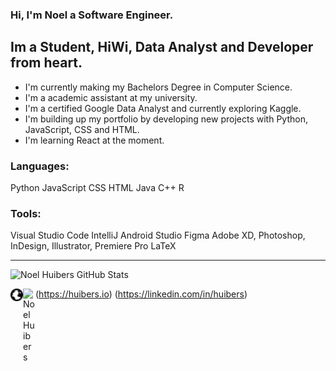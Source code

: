 ### Hi, I'm Noel a Software Engineer.

## Im a Student, HiWi, Data Analyst and Developer from heart.

- I'm currently making my Bachelors Degree in Computer Science.
- I'm a academic assistant at my university.
- I'm a certified Google Data Analyst and currently exploring Kaggle.
- I'm building up my portfolio by developing new projects with Python, JavaScript, CSS and HTML.
- I'm learning React at the moment.

### Languages:

Python
JavaScript
CSS
HTML
Java
C++
R

### Tools:

Visual Studio Code
IntelliJ
Android Studio
Figma
Adobe XD, Photoshop, InDesign, Illustrator, Premiere Pro
LaTeX

---

<img aling="left" alt="Noel Huibers GitHub Stats" src="https://github-readme-stats.vercel.app/api?username=NoelHuibers&count_private=true&show_icons=true&hide_border=true&theme=cobalt"/>

<img align="left" alt="huibers.io" width="20px" src="https://raw.githubusercontent.com/iconic/open-iconic/master/svg/globe.svg"/>(https://huibers.io)
<img align="left" alt="NoelHuibers" width="20px" src="https://cdn.jsdelivr.net/npm/simple-icons@v3/icons/linkedin.svg"/>(https://linkedin.com/in/huibers)
